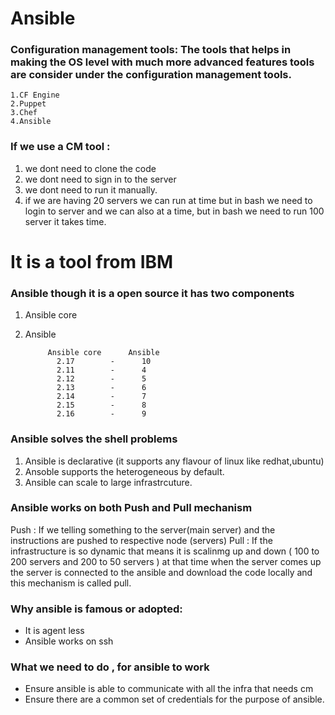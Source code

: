 # Ansible

### Configuration management tools: The tools that helps in making the  OS level with much more advanced features tools are consider under the configuration management tools.

    1.CF Engine
    2.Puppet
    3.Chef
    4.Ansible

### If we use a CM tool :

1) we dont need to clone the code 
2) we dont need to sign in to the server
3) we dont need to run it manually.
4) if we are having 20 servers we can run at time but in bash we need to login to server and we can also at a time,
   but in bash we need to run 100 server it takes time.

# It is a tool from IBM

### Ansible though it is a open source it has two components
 1) Ansible core       
 2) Ansible




             Ansible core      Ansible 
               2.17        -      10
               2.11        -      4
               2.12        -      5
               2.13        -      6
               2.14        -      7
               2.15        -      8
               2.16        -      9


### Ansible solves the shell  problems 
  1) Ansible is declarative (it supports any flavour of linux like redhat,ubuntu)
  2) Ansoble supports the heterogeneous by default.
  3) Ansible can scale to large infrastrcuture.

### Ansible works on both Push and Pull mechanism

Push : If we telling something to the server(main server) and the instructions are pushed to respective node (servers)
Pull : If the infrastructure is so dynamic that means it is scalinmg up and down ( 100 to 200 servers and 200 to 50 servers ) at that time when the server comes up the server is connected to the ansible and download the code locally and this mechanism is called pull.

### Why ansible is famous or adopted:
* It is agent less
* Ansible works on ssh

### What we need to do , for ansible to work 
* Ensure ansible is able to communicate with all the infra that needs cm 
* Ensure there are a common set of credentials for the purpose of ansible.

